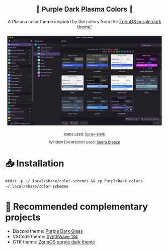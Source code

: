 <div align="center" justify="center">

<h2> 🔮 Purple Dark Plasma Colors 🔮 </h2>

A Plasma color theme inspired by the colors from the [ZorinOS purple dark theme](https://github.com/ZorinOS/zorin-desktop-themes/tree/master/ZorinPurple-Dark)!

<img src="assets/screenshot.png">
<sup>

Icons used: [Suru+-Dark](https://github.com/gusbemacbe/suru-plus-dark)

</sup>

<sup>

Window Decorations used: [Sierra Breeze](https://github.com/kay0u/SierraBreeze)

</sup>

</div>

# 📥 Installation

`mkdir -p ~/.local/share/color-schemes && cp PurpleDark.colors ~/.local/share/color-schemes`

# 🧩 Recommended complementary projects

- Discord theme: [Purple Dark Glass](https://github.com/D3SOX/Purple-Dark-Glass)
- VSCode theme: [SynthWave '84](https://github.com/robb0wen/synthwave-vscode)
- GTK theme: [ZorinOS purple dark theme](https://github.com/ZorinOS/zorin-desktop-themes/tree/master/ZorinPurple-Dark)